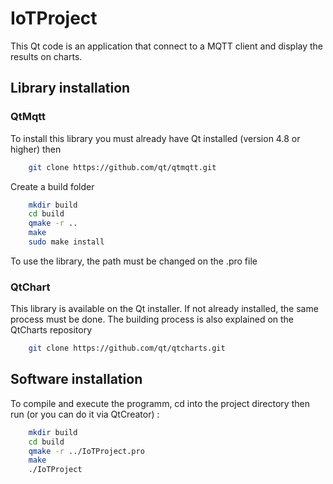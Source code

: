 # IoTProject

This Qt code is an application that connect to a MQTT client and display the results on charts.

## Library installation

### QtMqtt

To install this library you must already have Qt installed (version 4.8 or higher) then

```bash
    git clone https://github.com/qt/qtmqtt.git
```

Create a build folder

```bash
    mkdir build
    cd build
    qmake -r ..
    make 
    sudo make install
```
To use the library, the path must be changed on the .pro file

### QtChart

This library is available on the Qt installer. If not already installed, the same process must be done.
The building process is also explained on the QtCharts repository

```bash
    git clone https://github.com/qt/qtcharts.git
```

## Software installation

To compile and execute the programm, cd into the project directory then run (or you can do it via QtCreator) :

```bash
    mkdir build 
    cd build
    qmake -r ../IoTProject.pro
    make
    ./IoTProject
```

